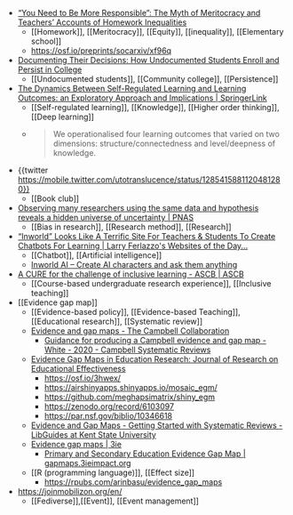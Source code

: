 - [“You Need to Be More Responsible”: The Myth of Meritocracy and Teachers’ Accounts of Homework Inequalities](https://journals.sagepub.com/doi/abs/10.3102/0013189X221111337)
	- [[Homework]], [[Meritocracy]], [[Equity]], [[inequality]], [[Elementary school]]
	- https://osf.io/preprints/socarxiv/xf96q
- [Documenting Their Decisions: How Undocumented Students Enroll and Persist in College](https://edworkingpapers.com/ai22-577)
	- [[Undocumented students]], [[Community college]], [[Persistence]]
- [The Dynamics Between Self-Regulated Learning and Learning Outcomes: an Exploratory Approach and Implications | SpringerLink](https://link.springer.com/article/10.1007/s11409-022-09308-9?utm_source=toc&utm_medium=email&utm_campaign=toc_11409_17_3&utm_content=etoc_springer_20221130)
	- [[Self-regulated learning]], [[Knowledge]], [[Higher order thinking]], [[Deep learning]]
	- >We operationalised four learning outcomes that varied on two dimensions: structure/connectedness and level/deepness of knowledge.
- {{twitter https://mobile.twitter.com/utotranslucence/status/1285415881120481280}}
	- [[Book club]]
- [Observing many researchers using the same data and hypothesis reveals a hidden universe of uncertainty | PNAS](https://www.pnas.org/doi/10.1073/pnas.2203150119)
	- [[Bias in research]], [[Research method]], [[Research]]
- [“Inworld” Looks Like A Terrific Site For Teachers & Students To Create Chatbots For Learning | Larry Ferlazzo's Websites of the Day...](https://larryferlazzo.edublogs.org/2022/12/01/inworld-looks-like-a-terrific-site-for-teachers-students-to-create-chatbots-for-learning/)
	- [[Chatbot]], [[Artificial intelligence]]
	- [Inworld AI – Create AI characters and ask them anything](https://inworld.ai/)
- [A CURE for the challenge of inclusive learning - ASCB | ASCB](https://www.ascb.org/publications-columns/career-navigator/a-cure-for-the-challenge-of-inclusive-learning/)
	- [[Course-based undergraduate research experience]], [[Inclusive teaching]]
- [[Evidence gap map]]
	- [[Evidence-based policy]], [[Evidence-based Teaching]], [[Educational research]], [[Systematic review]]
	- [Evidence and gap maps - The Campbell Collaboration](https://www.campbellcollaboration.org/evidence-gap-maps.html)
		- [Guidance for producing a Campbell evidence and gap map - White - 2020 - Campbell Systematic Reviews](https://onlinelibrary.wiley.com/doi/10.1002/cl2.1125)
	- [Evidence Gap Maps in Education Research: Journal of Research on Educational Effectiveness](https://www.tandfonline.com/doi/abs/10.1080/19345747.2022.2139312)
		- https://osf.io/3hwex/
		- https://airshinyapps.shinyapps.io/mosaic_egm/
		- https://github.com/meghapsimatrix/shiny_egm
		- https://zenodo.org/record/6103097
		- https://par.nsf.gov/biblio/10346618
	- [Evidence and Gap Maps - Getting Started with Systematic Reviews - LibGuides at Kent State University](https://libguides.library.kent.edu/c.php?g=634621&p=7012598)
	- [Evidence gap maps | 3ie](https://www.3ieimpact.org/evidence-hub/evidence-gap-maps)
		- [Primary and Secondary Education Evidence Gap Map | gapmaps.3ieimpact.org](https://gapmaps.3ieimpact.org/evidence-maps/primary-and-secondary-education-evidence-gap-map)
	- [[R (programming language)]], [[Effect size]]
		- https://rpubs.com/arinbasu/evidence_gap_maps
- https://joinmobilizon.org/en/
	- [[Fediverse]],[[Event]], [[Event management]]